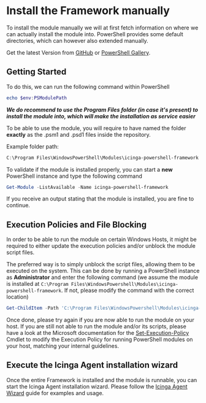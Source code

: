 # Install the Framework manually

To install the module manually we will at first fetch information on where we can actually install the module into. PowerShell provides some default directories, which can however also extended manually.

Get the latest Version from [GitHub](https://github.com/Icinga/icinga-powershell-framework/releases/latest) or [PowerShell Gallery](https://www.powershellgallery.com/packages/icinga-powershell-framework).

## Getting Started

To do this, we can run the following command within PowerShell

```powershell
echo $env:PSModulePath
```

***We do recommend to use the Program Files folder (in case it's present) to install the module into, which will make the installation as service easier***

To be able to use the module, you will require to have named the folder **exactly** as the .psm1 and .psd1 files inside the repository.

Example folder path:

```powershell
C:\Program Files\WindowsPowerShell\Modules\icinga-powershell-framework
```

To validate if the module is installed properly, you can start a **new** PowerShell instance and type the following command

```powershell
Get-Module -ListAvailable -Name icinga-powershell-framework
```

If you receive an output stating that the module is installed, you are fine to continue.

## Execution Policies and File Blocking

In order to be able to run the module on certain Windows Hosts, it might be required to either update the execution policies and/or unblock the module script files.

The preferred way is to simply unblock the script files, allowing them to be executed on the system. This can be done by running a PowerShell instance as **Administrator** and enter the following command (we assume the module is installed at `C:\Program Files\WindowsPowershell\Modules\icinga-powershell-framework`. If not, please modify the command with the correct location)

```powershell
Get-ChildItem -Path 'C:\Program Files\WindowsPowershell\Modules\icinga-powershell-framework' -Recurse | Unblock-File
```

Once done, please try again if you are now able to run the module on your host. If you are still not able to run the module and/or its scripts, please have a look at the Microsoft documentation for the [Set-Execution-Policy](https://docs.microsoft.com/en-us/powershell/module/microsoft.powershell.security/set-executionpolicy?view=powershell-6) Cmdlet to modify the Execution Policy for running PowerShell modules on your host, matching your internal guidelines.

## Execute the Icinga Agent installation wizard

Once the entire Framework is installed and the module is runnable, you can start the Icinga Agent installation wizard. Please follow the [Icinga Agent Wizard](04-Icinga-Agent-Wizard.md) guide for examples and usage.
